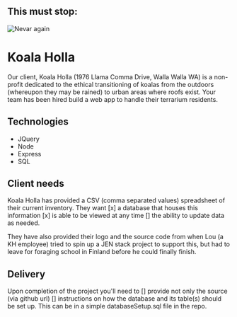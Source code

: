 This must stop:
---------------
![Nevar again](https://i.makeagif.com/media/8-22-2014/GO_DT4.gif)


Koala Holla
===========

Our client, Koala Holla (1976 Llama Comma Drive, Walla Walla WA) is a non-profit dedicated to the ethical transitioning of koalas from the outdoors (whereupon they may be rained) to urban areas where roofs exist. Your team has been hired build a web app to handle their terrarium residents.

Technologies
------------
* JQuery
* Node
* Express
* SQL

Client needs
------------
Koala Holla has provided a CSV (comma separated values) spreadsheet of their current inventory. They want
[x] a database that houses this information
[x] is able to be viewed at any time
[] the ability to update data as needed.

They have also provided their logo and the source code from when Lou (a KH employee) tried to spin up a JEN stack project to support this, but had to leave for foraging school in Finland before he could finally finish.

Delivery
--------
Upon completion of the project you'll need to
[] provide not only the source (via github url)
[] instructions on how the database and its table(s) should be set up. This can be in a simple databaseSetup.sql file in the repo.
